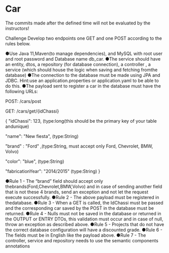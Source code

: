 # Car

The commits made after the defined time will not be evaluated by the instructors!

Challenge
Develop two endpoints one GET and one POST according to the rules below.

●Use Java 11,Maven(to manage dependencies), and MySQL with root user and root password and Database name db_car.
●The service should have an entity, dtos, a repository (for database connection), a controller , a service (which should house the logic when saving and fetching fromthe database)
●The connection to the database must be made using JPA and JDBC. Hint:use an application.properties or application.yaml to be able to do this.
●The payload sent to register a car in the database must have the following URLs:

POST: /cars/post

GET: /cars/get/{idChassi}

{
"idChassi": 123, (type:long(this should be the primary key of your table andunique)

"name": "New fiesta", (type:String)

"brand" : "Ford" ,(type:String, must accept only Ford, Chevrolet, BMW, Volvo)

"color": "blue", (type:String)

"fabricationYear": "2014/2015" (type:String)
}

●Rule 1 - The “brand” field should accept only thebrands(Ford,Chevrolet,BMW,Volvo) and in case of sending another field that is not these 4 brands, send an exception and not let the request execute successfully.
●Rule 2 - The above payload must be registered in thedatabase.
●Rule 3 - When a GET is called, the IdChassi must be passed and the corresponding car saved by the POST in the database must be returned.
●Rule 4 - Nulls must not be saved in the database or returned in the OUTPUT or ENTRY DTOs, this validation must occur and in case of null, throw an exception as described above.
●Rule 5 - Projects that do not have the correct database configuration will have a discounted grade.
●Rule 6 - The fields must be in English like the payload above.
●Rule 7 - The controller, service and repository needs to use the semantic components annotations
